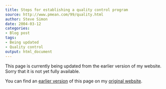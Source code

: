 ```yaml
---
title: Steps for establishing a quality control program
source: http://www.pmean.com/99/quality.html
author: Steve Simon
date: 2004-03-12
categories:
- Blog post
tags:
- Being updated
- Quality control
output: html_document
---
```


This page is currently being updated from the earlier version of my website. Sorry that it is not yet fully available.

<!---More--->

You can find an [earlier version][sim1] of this page on my [original website][sim2].

[sim1]: http://www.pmean.com/99/quality.html
[sim2]: http://www.pmean.com/original_site.html
